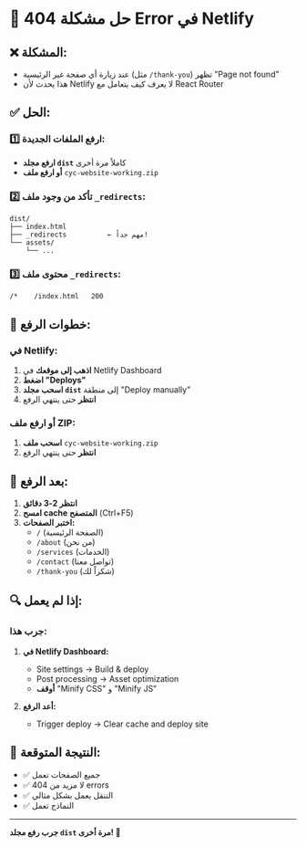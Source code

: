 # 🔧 حل مشكلة 404 Error في Netlify

## ❌ **المشكلة:**
- عند زيارة أي صفحة غير الرئيسية (مثل `/thank-you`) تظهر "Page not found"
- هذا يحدث لأن Netlify لا يعرف كيف يتعامل مع React Router

## ✅ **الحل:**

### **1️⃣ ارفع الملفات الجديدة:**
- **ارفع مجلد `dist`** كاملاً مرة أخرى
- **أو ارفع ملف** `cyc-website-working.zip`

### **2️⃣ تأكد من وجود ملف `_redirects`:**
```
dist/
├── index.html
├── _redirects          ← مهم جداً!
└── assets/
    └── ...
```

### **3️⃣ محتوى ملف `_redirects`:**
```
/*    /index.html   200
```

## 🔄 **خطوات الرفع:**

### **في Netlify:**
1. **اذهب إلى موقعك** في Netlify Dashboard
2. **اضغط "Deploys"**
3. **اسحب مجلد `dist`** إلى منطقة "Deploy manually"
4. **انتظر** حتى ينتهي الرفع

### **أو ارفع ملف ZIP:**
1. **اسحب ملف** `cyc-website-working.zip`
2. **انتظر** حتى ينتهي الرفع

## 🎯 **بعد الرفع:**
1. **انتظر 2-3 دقائق**
2. **امسح cache المتصفح** (Ctrl+F5)
3. **اختبر الصفحات:**
   - `/` (الصفحة الرئيسية)
   - `/about` (من نحن)
   - `/services` (الخدمات)
   - `/contact` (تواصل معنا)
   - `/thank-you` (شكراً لك)

## 🔍 **إذا لم يعمل:**

### **جرب هذا:**
1. **في Netlify Dashboard:**
   - Site settings → Build & deploy
   - Post processing → Asset optimization
   - **أوقف** "Minify CSS" و "Minify JS"

2. **أعد الرفع:**
   - Trigger deploy → Clear cache and deploy site

## 🎉 **النتيجة المتوقعة:**
- ✅ جميع الصفحات تعمل
- ✅ لا مزيد من 404 errors
- ✅ التنقل يعمل بشكل مثالي
- ✅ النماذج تعمل

---
**جرب رفع مجلد `dist` مرة أخرى! 🚀**





